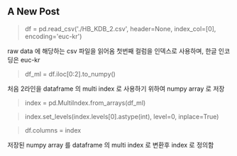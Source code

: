 ## A New Post

> df = pd.read_csv('./HB_KDB_2.csv', header=None, index_col=[0], encoding='euc-kr')

raw data 에 해당하는 csv 파일을 읽어옴
첫번째 컬럼을 인덱스로 사용하며, 한글 인코딩은 euc-kr


> df_ml = df.iloc[0:2].to_numpy()

처음 2라인을 dataframe 의 multi index 로 사용하기 위하여 numpy array 로 저장

> index = pd.MultiIndex.from_arrays(df_ml)

> index.set_levels(index.levels[0].astype(int), level=0, inplace=True)

> df.columns = index

저장된 numpy array 를 dataframe 의 multi index 로 변환후 index 로 정의함

